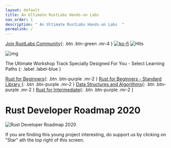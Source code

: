 ```yaml
---
layout: default
title: An Ultimate RustLabs Hands-on Labs
nav_order: 1
description: " An Ultimate RustLabs Hands-on Labs  "
permalink: /
---
```

[Join RustLabs Community](https://discord.gg/aU3yAmF){: .btn .btn-green .mr-4 } [![ko-fi](https://www.ko-fi.com/img/githubbutton_sm.svg)](https://ko-fi.com/K3K0E60M)
![Hits](https://hitcounter.pythonanywhere.com/count/tag.svg?url=https%3A%2F%2Frustlabs.kubedaily.com%2F) <br>

![img](https://raw.githubusercontent.com/sangam14/RustLabs/master/img/rustbanner.png)

The Ultimate Workshop Track Specially Designed For You - Select Learning Paths 
{: .label .label-blue }

[Rust for Beginners](http://rustlabs.kubedaily.com/Beginners/README.html){: .btn .btn-purple .mr-2 } [Rust for Beginners - Standard Library ](){: .btn .btn-purple .mr-2 } [Data Structures and Algorithms](){: .btn .btn-purple .mr-2 } [Rust for Intermediate](){: .btn .btn-purple .mr-2 }   


# Rust Developer Roadmap 2020

 ![Rust Developer Roadmap 2020](https://raw.githubusercontent.com/sangam14/RustLabs/master/img/rust-web-developer-roadmap.png)
 
If you are finding this young project interesting, do support us by clicking on "Star" ath the top right of this screen.




